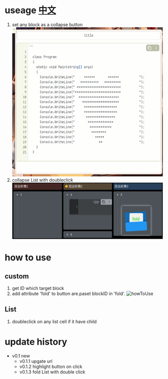 # useage  [中文](https://github.com/AirParty/siyuan-plugin-fold-button/blob/main/README_zh_CN.md)
1. set any block as a collapse button
![useage](https://github.com/AirParty/siyuan-plugin-fold-button/blob/main/useage.gif)
2. collapse List with doubleclick
![listuseage](https://github.com/AirParty/siyuan-plugin-fold-button/blob/main/preview_list.png)
# how to use
## custom
1. get ID which target block
2. add attribute 'fold' to button are.paset blockID in 'fold'.
![howToUse](https://github.com/AirParty/siyuan-plugin-fold-button/blob/main/howToUse.gif)
## List
1. doubleclick on any list cell if it have child
# update history
- v0.1 
    new
    - v0.1.1
        upgate url
    - v0.1.2
        highlight button on click
    - v0.1.3
        fold List with double click